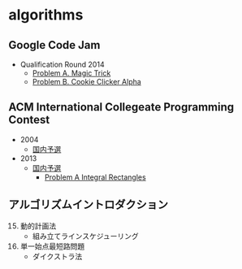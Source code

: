 algorithms
==========

Google Code Jam
---------------

* Qualification Round 2014
    * [Problem A. Magic Trick](https://code.google.com/codejam/contest/2974486/dashboard#s=p0)
    * [Problem B. Cookie Clicker Alpha](https://code.google.com/codejam/contest/2974486/dashboard#s=p1)


ACM International Collegeate Programming Contest
------------------------------------------------

* 2004
    * [国内予選](http://www.ehime-u.ac.jp/ICPC/problems/domestic/d2004/)
* 2013
    * [国内予選](http://sparth.u-aizu.ac.jp/icpc2013/d_problems.php)
        * [Problem A Integral Rectangles](icpc/2013_japan_domestic/A.py)

アルゴリズムイントロダクション
------------------------------

15. 動的計画法
    * 組み立てラインスケジューリング
24. 単一始点最短路問題
    * ダイクストラ法
